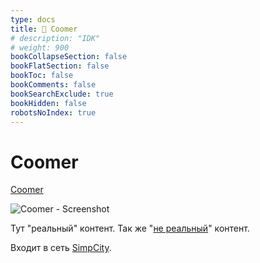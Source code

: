 ```yaml
---
type: docs
title: 🔷 Coomer
# description: "IDK"
# weight: 900
bookCollapseSection: false
bookFlatSection: false
bookToc: false
bookComments: false
bookSearchExclude: true
bookHidden: false
robotsNoIndex: true
---
```


# Coomer

[Coomer](https://coomer.su/?nt)

![Coomer - Screenshot](@img/coomer-screenshot.avif)

Тут "реальный" контент. Так же "[не реальный](../kemono)" контент.

Входит в сеть [SimpCity](../simpcity).

